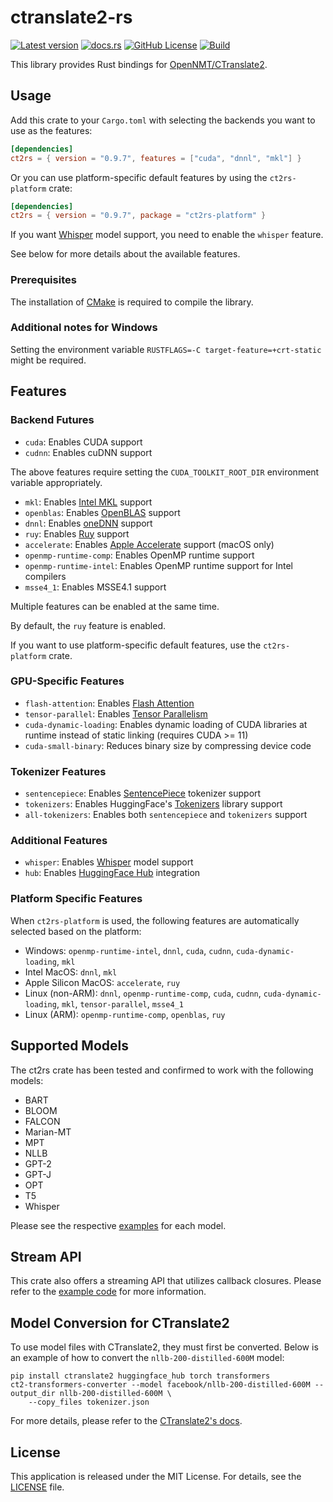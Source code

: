 # ctranslate2-rs

[![Latest version](https://img.shields.io/crates/v/ct2rs.svg)](https://crates.io/crates/ct2rs)
[![docs.rs](https://img.shields.io/docsrs/ct2rs)](https://docs.rs/ct2rs)
[![GitHub License](https://img.shields.io/github/license/jkawamoto/ctranslate2-rs)](https://github.com/jkawamoto/ctranslate2-rs/blob/main/LICENSE)
[![Build](https://github.com/jkawamoto/ctranslate2-rs/actions/workflows/build.yaml/badge.svg)](https://github.com/jkawamoto/ctranslate2-rs/actions/workflows/build.yaml)

This library provides Rust bindings for [OpenNMT/CTranslate2](https://github.com/OpenNMT/CTranslate2).

## Usage

Add this crate to your `Cargo.toml` with selecting the backends you want to use as the features:

```toml
[dependencies]
ct2rs = { version = "0.9.7", features = ["cuda", "dnnl", "mkl"] }
```

Or you can use platform-specific default features by using the `ct2rs-platform` crate:

```toml
[dependencies]
ct2rs = { version = "0.9.7", package = "ct2rs-platform" }
```

If you want [Whisper](https://huggingface.co/docs/transformers/model_doc/whisper) model support,
you need to enable the `whisper` feature.

See below for more details about the available features.

### Prerequisites

The installation of [CMake](https://cmake.org/) is required to compile the library.

### Additional notes for Windows

Setting the environment variable `RUSTFLAGS=-C target-feature=+crt-static` might be required.

## Features

### Backend Futures

- `cuda`: Enables CUDA support
- `cudnn`: Enables cuDNN support

The above features require setting the `CUDA_TOOLKIT_ROOT_DIR` environment variable appropriately.

- `mkl`: Enables [Intel MKL](https://www.intel.com/content/www/us/en/developer/tools/oneapi/onemkl.html) support
- `openblas`: Enables [OpenBLAS](https://www.openblas.net/) support
- `dnnl`: Enables [oneDNN](https://www.intel.com/content/www/us/en/developer/tools/oneapi/onednn.html) support
- `ruy`: Enables [Ruy](https://github.com/google/ruy) support
- `accelerate`: Enables [Apple Accelerate](https://developer.apple.com/documentation/accelerate) support (macOS only)
- `openmp-runtime-comp`: Enables OpenMP runtime support
- `openmp-runtime-intel`: Enables OpenMP runtime support for Intel compilers
- `msse4_1`: Enables MSSE4.1 support

Multiple features can be enabled at the same time.

By default, the `ruy` feature is enabled.

If you want to use platform-specific default features, use the `ct2rs-platform` crate.

### GPU-Specific Features

- `flash-attention`:
  Enables [Flash Attention](https://huggingface.co/docs/text-generation-inference/conceptual/flash_attention)
- `tensor-parallel`:
  Enables [Tensor Parallelism](https://huggingface.co/docs/text-generation-inference/conceptual/tensor_parallelism)
- `cuda-dynamic-loading`: Enables dynamic loading of CUDA libraries at runtime instead of static linking (requires
  CUDA >= 11)
- `cuda-small-binary`: Reduces binary size by compressing device code

### Tokenizer Features

- `sentencepiece`: Enables [SentencePiece](https://github.com/google/sentencepiece) tokenizer support
- `tokenizers`: Enables HuggingFace's [Tokenizers](https://github.com/huggingface/tokenizers) library support
- `all-tokenizers`: Enables both `sentencepiece` and `tokenizers` support

### Additional Features

- `whisper`: Enables [Whisper](https://huggingface.co/docs/transformers/model_doc/whisper) model support
- `hub`: Enables [HuggingFace Hub](https://huggingface.co/docs/hub) integration

### Platform Specific Features

When `ct2rs-platform` is used, the following features are automatically selected based on the platform:

- Windows: `openmp-runtime-intel`, `dnnl`, `cuda`, `cudnn`, `cuda-dynamic-loading`, `mkl`
- Intel MacOS: `dnnl`, `mkl`
- Apple Silicon MacOS: `accelerate`, `ruy`
- Linux (non-ARM): `dnnl`, `openmp-runtime-comp`, `cuda`, `cudnn`, `cuda-dynamic-loading`, `mkl`, `tensor-parallel`,
  `msse4_1`
- Linux (ARM): `openmp-runtime-comp`, `openblas`, `ruy`

## Supported Models

The ct2rs crate has been tested and confirmed to work with the following models:

- BART
- BLOOM
- FALCON
- Marian-MT
- MPT
- NLLB
- GPT-2
- GPT-J
- OPT
- T5
- Whisper

Please see the respective
[examples](ct2rs/examples)
for each model.

## Stream API

This crate also offers a streaming API that utilizes callback closures.
Please refer to the [example code](ct2rs/examples/stream.rs)
for more information.

## Model Conversion for CTranslate2

To use model files with CTranslate2, they must first be converted.
Below is an example of how to convert the `nllb-200-distilled-600M` model:

```shell-session
pip install ctranslate2 huggingface_hub torch transformers
ct2-transformers-converter --model facebook/nllb-200-distilled-600M --output_dir nllb-200-distilled-600M \
    --copy_files tokenizer.json
```

For more details, please refer to
the [CTranslate2's docs](https://opennmt.net/CTranslate2/guides/transformers.html#nllb).

## License

This application is released under the MIT License. For details, see the [LICENSE](LICENSE) file.
